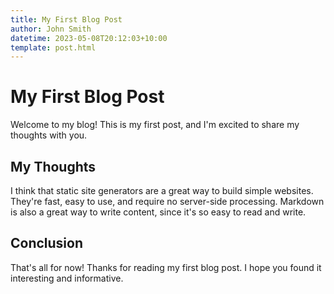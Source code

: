 ```yaml
---
title: My First Blog Post
author: John Smith
datetime: 2023-05-08T20:12:03+10:00
template: post.html
---
```


# My First Blog Post

Welcome to my blog! This is my first post, and I'm excited to share my thoughts with you.

## My Thoughts

I think that static site generators are a great way to build simple websites. They're fast, easy to use, and require no server-side processing. Markdown is also a great way to write content, since it's so easy to read and write.

## Conclusion

That's all for now! Thanks for reading my first blog post. I hope you found it interesting and informative.